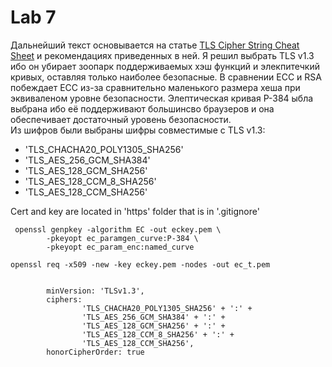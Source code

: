 Lab 7 
============
Дальнейший текст основывается на статье [TLS Cipher String Cheat Sheet](https://cheatsheetseries.owasp.org/cheatsheets/TLS_Cipher_String_Cheat_Sheet.html) и рекомендациях приведенных в ней. Я решил выбрать TLS v1.3 ибо он убирает зоопарк поддерживаемых хэш функций и элекпитечкий кривых, оставляя только наиболее безопасные. В сравнении ECC и RSA побеждает ECC из-за сравнительно маленького размера хеша при эквиваленом уровне безопасности. Элептическая кривая P-384 ыбла выбрана ибо её поддерживают большинсво браузеров и она обеспечивает достаточный уровень безопасности.  
Из шифров были выбраны шифры совместимые с TLS v1.3:
- 'TLS_CHACHA20_POLY1305_SHA256'
- 'TLS_AES_256_GCM_SHA384' 
- 'TLS_AES_128_GCM_SHA256' 
- 'TLS_AES_128_CCM_8_SHA256'
- 'TLS_AES_128_CCM_SHA256' 

Cert and key are located in 'https' folder that is in '.gitignore'

```
 openssl genpkey -algorithm EC -out eckey.pem \
        -pkeyopt ec_paramgen_curve:P-384 \
        -pkeyopt ec_param_enc:named_curve

openssl req -x509 -new -key eckey.pem -nodes -out ec_t.pem


        minVersion: 'TLSv1.3',
        ciphers:  
                'TLS_CHACHA20_POLY1305_SHA256' + ':' +
                'TLS_AES_256_GCM_SHA384' + ':' +
                'TLS_AES_128_GCM_SHA256' + ':' +
                'TLS_AES_128_CCM_8_SHA256' + ':' +
                'TLS_AES_128_CCM_SHA256',
        honorCipherOrder: true
```